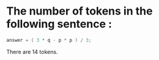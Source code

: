 # The number of tokens in the following sentence :

```c
answer = ( 3 * q - p * p ) / 3;
```

There are 14 tokens.